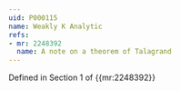 ```yaml
---
uid: P000115
name: Weakly K Analytic
refs:
- mr: 2248392
  name: A note on a theorem of Talagrand
---
```

Defined in Section 1 of {{mr:2248392}}
